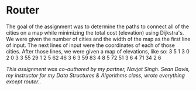 # Router
The goal of the assignment was to determine the paths to connect all of the cities on a map while minimizing the total cost (elevation) using Dijkstra's. We were given the number of cities and the width of the map as the first line of input. The next lines of input were the coordinates of each of those cities. After those lines, we were given a map of elevations, like so:
3 5
1 3
0 2
0 3
 3 55 29 1 2
 5 62 46 3 6
 3 59 83 4 8
 5 72 51 3 6
 4 71 34 2 6

*This assignment was co-authored by my partner, Navjot Singh. Sean Davis, my instructor for my Data Structures & Algorithms class, wrote everything except router.*.


